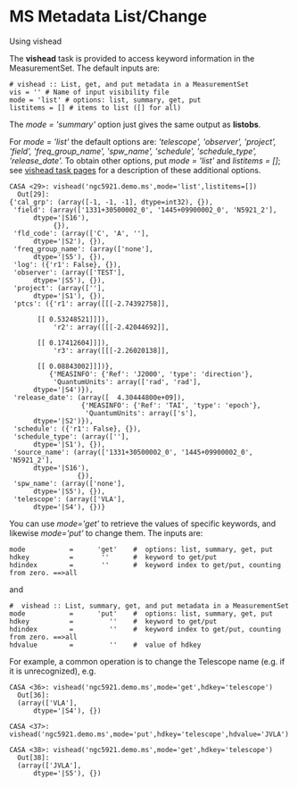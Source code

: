 

# MS Metadata List/Change 

Using vishead

 

The **vishead** task is provided to access keyword information in the MeasurementSet. The default inputs are:

```
# vishead :: List, get, and put metadata in a MeasurementSet
vis = '' # Name of input visibility file
mode = 'list' # options: list, summary, get, put
listitems = [] # items to list ([] for all)
```

The *mode = 'summary'* option just gives the same output as **listobs**.

For *mode = 'list'* the default options are: *'telescope', 'observer', 'project', 'field', 'freq_group_name', 'spw_name', 'schedule', 'schedule_type', 'release_date'.* To obtain other options, put *mode = 'list'* and *listitems = \[\]*; see [vishead task pages](https://casa.nrao.edu/casadocs-devel/stable/global-task-list/task_vishead) for a description of these additional options.

```
CASA <29>: vishead('ngc5921.demo.ms',mode='list',listitems=[])
  Out[29]:
{'cal_grp': (array([-1, -1, -1], dtype=int32), {}),
 'field': (array(['1331+30500002_0', '1445+09900002_0', 'N5921_2'],
      dtype='|S16'),
           {}),
 'fld_code': (array(['C', 'A', ''],
      dtype='|S2'), {}),
 'freq_group_name': (array(['none'],
      dtype='|S5'), {}),
 'log': ({'r1': False}, {}),
 'observer': (array(['TEST'],
      dtype='|S5'), {}),
 'project': (array([''],
      dtype='|S1'), {}),
 'ptcs': ({'r1': array([[[-2.74392758]],

       [[ 0.53248521]]]),
           'r2': array([[[-2.42044692]],

       [[ 0.17412604]]]),
           'r3': array([[[-2.26020138]],

       [[ 0.08843002]]])},
          {'MEASINFO': {'Ref': 'J2000', 'type': 'direction'},
           'QuantumUnits': array(['rad', 'rad'],
      dtype='|S4')}),
 'release_date': (array([  4.30444800e+09]),
                  {'MEASINFO': {'Ref': 'TAI', 'type': 'epoch'},
                   'QuantumUnits': array(['s'],
      dtype='|S2')}),
 'schedule': ({'r1': False}, {}),
 'schedule_type': (array([''],
      dtype='|S1'), {}),
 'source_name': (array(['1331+30500002_0', '1445+09900002_0', 'N5921_2'],
      dtype='|S16'),
                 {}),
 'spw_name': (array(['none'],
      dtype='|S5'), {}),
 'telescope': (array(['VLA'],
      dtype='|S4'), {})}
```

You can use *mode='get'* to retrieve the values of specific keywords, and likewise *mode='put'* to change them. The inputs are:

```
mode           =      'get'    #  options: list, summary, get, put
hdkey          =       ''      #  keyword to get/put
hdindex        =       ''      #  keyword index to get/put, counting from zero. ==>all
```

and

```
#  vishead :: List, summary, get, and put metadata in a MeasurementSet
mode           =      'put'    #  options: list, summary, get, put
hdkey          =         ''    #  keyword to get/put
hdindex        =         ''    #  keyword index to get/put, counting from zero. ==>all
hdvalue        =         ''    #  value of hdkey
```

For example, a common operation is to change the Telescope name (e.g. if it is unrecognized), e.g.

```
CASA <36>: vishead('ngc5921.demo.ms',mode='get',hdkey='telescope')
  Out[36]:
  (array(['VLA'],
      dtype='|S4'), {})

CASA <37>: vishead('ngc5921.demo.ms',mode='put',hdkey='telescope',hdvalue='JVLA')

CASA <38>: vishead('ngc5921.demo.ms',mode='get',hdkey='telescope')
  Out[38]:
  (array(['JVLA'],
      dtype='|S5'), {})
```

 

